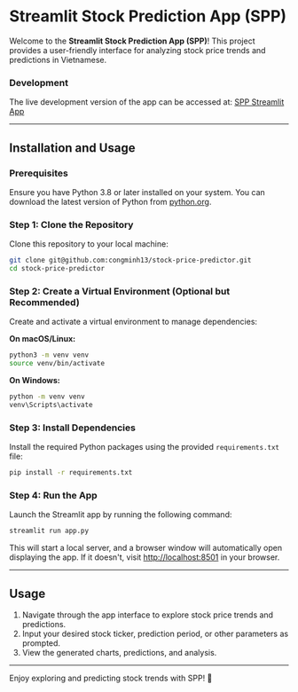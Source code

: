 # Streamlit Stock Prediction App (SPP)

Welcome to the **Streamlit Stock Prediction App (SPP)**! This project provides a user-friendly interface for analyzing stock price trends and predictions in Vietnamese.

### Development
The live development version of the app can be accessed at: [SPP Streamlit App](https://spp-tcm.streamlit.app/)

---

## Installation and Usage

### Prerequisites
Ensure you have Python 3.8 or later installed on your system. You can download the latest version of Python from [python.org](https://www.python.org/).

### Step 1: Clone the Repository
Clone this repository to your local machine:
```bash
git clone git@github.com:congminh13/stock-price-predictor.git
cd stock-price-predictor
```

### Step 2: Create a Virtual Environment (Optional but Recommended)
Create and activate a virtual environment to manage dependencies:

**On macOS/Linux:**
```bash
python3 -m venv venv
source venv/bin/activate
```

**On Windows:**
```bash
python -m venv venv
venv\Scripts\activate
```

### Step 3: Install Dependencies
Install the required Python packages using the provided `requirements.txt` file:
```bash
pip install -r requirements.txt
```

### Step 4: Run the App
Launch the Streamlit app by running the following command:
```bash
streamlit run app.py
```

This will start a local server, and a browser window will automatically open displaying the app. If it doesn't, visit [http://localhost:8501](http://localhost:8501) in your browser.

---

## Usage

1. Navigate through the app interface to explore stock price trends and predictions.
2. Input your desired stock ticker, prediction period, or other parameters as prompted.
3. View the generated charts, predictions, and analysis.

---

Enjoy exploring and predicting stock trends with SPP! 🎉

